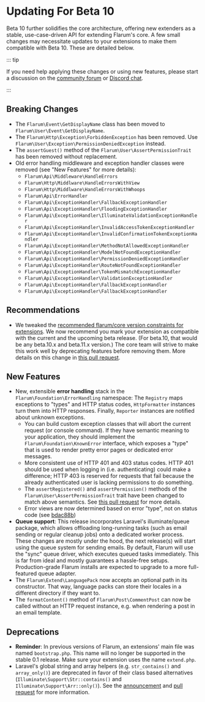 # Updating For Beta 10

Beta 10 further solidifies the core architecture, offering new extenders as a stable, use-case-driven API for extending Flarum's core. A few small changes may necessitate updates to your extensions to make them compatible with Beta 10. These are detailed below.

::: tip

If you need help applying these changes or using new features, please start a discussion on the [community forum](https://discuss.flarum.org/t/extensibility) or [Discord chat](https://flarum.org/discord/).

:::

## Breaking Changes

- The `Flarum\Event\GetDisplayName` class has been moved to `Flarum\User\Event\GetDisplayName`.
- The `Flarum\Http\Exception\ForbiddenException` has been removed. Use `Flarum\User\Exception\PermissionDeniedException` instead.
- The `assertGuest()` method of the `Flarum\User\AssertPermissionTrait` has been removed without replacement.
- Old error handling middleware and exception handler classes were removed (see "New Features" for more details):
  - `Flarum\Api\Middleware\HandleErrors`
  - `Flarum\Http\Middlware\HandleErrorsWithView`
  - `Flarum\Http\Middlware\HandleErrorsWithWhoops`
  - `Flarum\Api\ErrorHandler`
  - `Flarum\Api\ExceptionHandler\FallbackExceptionHandler`
  - `Flarum\Api\ExceptionHandler\FloodingExceptionHandler`
  - `Flarum\Api\ExceptionHandler\IlluminateValidationExceptionHandler`
  - `Flarum\Api\ExceptionHandler\InvalidAccessTokenExceptionHandler`
  - `Flarum\Api\ExceptionHandler\InvalidConfirmationTokenExceptionHandler`
  - `Flarum\Api\ExceptionHandler\MethodNotAllowedExceptionHandler`
  - `Flarum\Api\ExceptionHandler\ModelNotFoundExceptionHandler`
  - `Flarum\Api\ExceptionHandler\PermissionDeniedExceptionHandler`
  - `Flarum\Api\ExceptionHandler\RouteNotFoundExceptionHandler`
  - `Flarum\Api\ExceptionHandler\TokenMismatchExceptionHandler`
  - `Flarum\Api\ExceptionHandler\ValidationExceptionHandler`
  - `Flarum\Api\ExceptionHandler\FallbackExceptionHandler`
  - `Flarum\Api\ExceptionHandler\FallbackExceptionHandler`

## Recommendations

- We tweaked the [recommended flarum/core version constraints for extensions](start.md#composer-json). We now recommend you mark your extension as compatible with the current and the upcoming beta release. (For beta.10, that would be any beta.10.x and beta.11.x version.) The core team will strive to make this work well by deprecating features before removing them. More details on this change in [this pull request](https://github.com/flarum/docs/pull/75).

## New Features

- New, extensible **error handling** stack in the `Flarum\Foundation\ErrorHandling` namespace: The `Registry` maps exceptions to "types" and HTTP status codes, `HttpFormatter` instances turn them into HTTP responses. Finally, `Reporter` instances are notified about unknown exceptions.
  - You can build custom exception classes that will abort the current request (or console command). If they have semantic meaning to your application, they should implement the `Flarum\Foundation\KnownError` interface, which exposes a "type" that is used to render pretty error pages or dedicated error messages.
  - More consistent use of HTTP 401 and 403 status codes. HTTP 401 should be used when logging in (i.e. authenticating) could make a difference; HTTP 403 is reserved for requests that fail because the already authenticated user is lacking permissions to do something.
  - The `assertRegistered()` and `assertPermission()` methods of the `Flarum\User\AssertPermissionTrait` trait have been changed to match above semantics. See [this pull request](https://github.com/flarum/core/pull/1854) for more details.
  - Error views are now determined based on error "type", not on status code (see [bdac88b](https://github.com/flarum/core/commit/bdac88b5733643b9c5dabae9e09a64d9f6e41d58))
- **Queue support**: This release incorporates Laravel's illuminate/queue package, which allows offloading long-running tasks (such as email sending or regular cleanup jobs) onto a dedicated worker process. These changes are mostly under the hood, the next release(s) will start using the queue system for sending emails. By default, Flarum will use the "sync" queue driver, which executes queued tasks immediately. This is far from ideal and mostly guarantees a hassle-free setups. Production-grade Flarum installs are expected to upgrade to a more full-featured queue adapter.
- The `Flarum\Extend\LanguagePack` now accepts an optional path in its constructor. That way, language packs can store their locales in a different directory if they want to.
- The `formatContent()` method of `Flarum\Post\CommentPost` can now be called without an HTTP request instance, e.g. when rendering a post in an email template.

## Deprecations

- **Reminder**: In previous versions of Flarum, an extensions' main file was named `bootstrap.php`. This name will no longer be supported in the stable 0.1 release. Make sure your extension uses the name `extend.php`.
- Laravel's global string and array helpers (e.g. `str_contains()` and `array_only()`) are deprecated in favor of their class based alternatives (`Illuminate\Support\Str::contains()` and `Illuminate\Support\Arr::only()`). See the [announcement](https://laravel-news.com/laravel-5-8-deprecates-string-and-array-helpers) and [pull request](https://github.com/laravel/framework/pull/26898) for more information.
